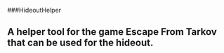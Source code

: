 ###HideoutHelper
## A helper tool for the game Escape From Tarkov that can be used for the hideout.
